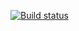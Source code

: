 [![Build status](https://ci.appveyor.com/api/projects/status/tfpaomu70sk88mqg?svg=true)](https://ci.appveyor.com/project/NadezhdaZykova/4-1-reporting-allure)
